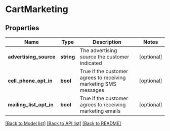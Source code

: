 # CartMarketing

## Properties
Name | Type | Description | Notes
------------ | ------------- | ------------- | -------------
**advertising_source** | **string** | The advertising source the customer indicated | [optional] 
**cell_phone_opt_in** | **bool** | True if the customer agrees to receiving marketing SMS messages | [optional] 
**mailing_list_opt_in** | **bool** | True if the customer agrees to receiving marketing emails | [optional] 

[[Back to Model list]](../README.md#documentation-for-models) [[Back to API list]](../README.md#documentation-for-api-endpoints) [[Back to README]](../README.md)


